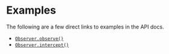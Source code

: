 # Examples
The following are a few direct links to examples in the API docs.

+ [`Observer.observe()`](../api/observe#usage)
+ [`Observer.intercept()`](../api/intercept#usage)

